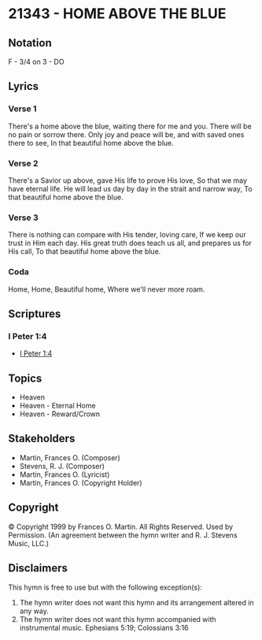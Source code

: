 # 21343 - HOME ABOVE THE BLUE

## Notation

F - 3/4 on 3 - DO

## Lyrics

### Verse 1

There's a home above the blue, waiting there for me and you. There will be no pain or sorrow there.  Only joy and peace will be, and with saved ones there to see, In that beautiful home above the blue.

### Verse 2

There's a Savior up above, gave His life to prove His love, So that we may have eternal life. He will lead us day by day in the strait and narrow way, To that beautiful home above the blue.

### Verse 3

There is nothing can compare with His tender, loving care, If we keep our trust in Him each day. His great truth does teach us all, and prepares us for His call, To that beautiful home above the blue.

### Coda

Home, Home, Beautiful home, Where we'll never more roam.


## Scriptures

### I Peter 1:4

- [I Peter 1:4](https://www.biblegateway.com/passage/?search=I%20Peter%201%3A4)


## Topics

- Heaven
- Heaven - Eternal Home
- Heaven - Reward/Crown

## Stakeholders

- Martin, Frances O. (Composer)
- Stevens, R. J. (Composer)
- Martin, Frances O. (Lyricist)
- Martin, Frances O. (Copyright Holder)

## Copyright

© Copyright 1999 by Frances O. Martin.  All Rights Reserved. Used by Permission.
(An agreement between the hymn writer and R. J. Stevens Music, LLC.)

## Disclaimers

This hymn is free to use but with the following exception(s):
1. The hymn writer does not want this hymn and its arrangement altered in any way.
2. The hymn writer does not want this hymn accompanied with instrumental music.
Ephesians 5:19; Colossians 3:16


